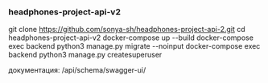 ### headphones-project-api-v2  
git clone https://github.com/sonya-sh/headphones-project-api-2.git 
cd headphones-project-api-v2 
docker-compose up --build 
docker-compose exec backend python3 manage.py migrate --noinput 
docker-compose exec backend python3 manage.py createsuperuser 

документация: /api/schema/swagger-ui/